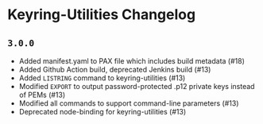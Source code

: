 # Keyring-Utilities Changelog

## `3.0.0`

- Added manifest.yaml to PAX file which includes build metadata (#18)
- Added Github Action build, deprecated Jenkins build (#13)
- Added `LISTRING` command to keyring-utilities (#13)
- Modified `EXPORT` to output password-protected .p12 private keys instead of PEMs (#13)
- Modified all commands to support command-line parameters (#13)
- Deprecated node-binding for keyring-utilities (#13)